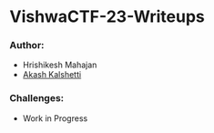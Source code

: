 # VishwaCTF-23-Writeups

### Author:

- Hrishikesh Mahajan
- [Akash Kalshetti](https://www.linkedin.com/in/AkashKalshetti)

### Challenges:

- Work in Progress
